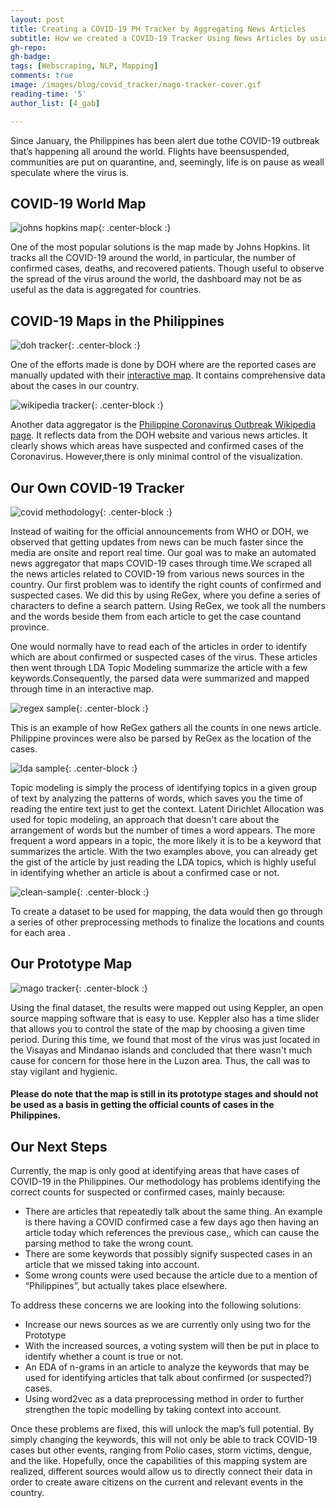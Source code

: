 ```yaml
---
layout: post
title: Creating a COVID-19 PH Tracker by Aggregating News Articles
subtitle: How we created a COVID-19 Tracker Using News Articles by using webscraping and NLP
gh-repo:
gh-badge:
tags: [Webscraping, NLP, Mapping]
comments: true
image: /images/blog/covid_tracker/mago-tracker-cover.gif
reading-time: '5'
author_list: [4_gab]

---
```


Since January, the Philippines has been alert due tothe COVID-19 outbreak that’s happening all around the world. Flights have beensuspended, communities are put on quarantine, and, seemingly, life is on pause as weall speculate where the virus is.

## COVID-19 World Map

![johns hopkins map](https://external-preview.redd.it/6rSm9gRiWrR2NhxlCbrt9JuKN9NcxfgDUtLBr01JUBc.jpg?auto=webp&s=5dc516ed30373d8690a30e04a97e9d9922b66a49){: .center-block :}

One of the most popular solutions is the map made by Johns Hopkins. Iit tracks all the COVID-19 around the world, in particular, the number of confirmed cases, deaths, and recovered patients. Though useful to observe the spread of the virus around the world, the dashboard may not be as useful as the data is aggregated for countries.

## COVID-19 Maps in the Philippines

![doh tracker](/images/blog/covid_tracker/doh-tracker.PNG){: .center-block :}

One of the efforts made is done by DOH where are the reported cases are manually updated with their [interactive map](https://ncovtracker.doh.gov.ph/). It contains comprehensive data about the cases in our country.

![wikipedia tracker](/images/blog/covid_tracker/wiki-tracker.PNG){: .center-block :}

Another data aggregator is  the [Philippine Coronavirus Outbreak Wikipedia page](https://en.wikipedia.org/wiki/2020_coronavirus_pandemic_in_the_Philippines). It reflects data from the DOH website and various news articles. It clearly shows which areas have suspected and confirmed cases of the Coronavirus. However,there is only minimal control of the visualization.

## Our Own COVID-19 Tracker

![covid methodology](/images/blog/covid_tracker/methodology.PNG){: .center-block :}

Instead of waiting for the official announcements from WHO or DOH, we observed that getting updates from news can be much faster since the media are onsite and report real time. Our goal was to make an automated news aggregator that maps COVID-19 cases through time.We scraped all the news articles related to COVID-19 from various news sources in the country. Our first problem was to identify the right counts of confirmed and suspected cases. We did this by using ReGex, where you define a series of characters to define a search pattern. Using ReGex, we took all the numbers and the words beside them from each article to get the case countand province.

One would normally  have to read each of the articles in order to identify which are about confirmed or suspected cases of the virus. These articles then went through LDA Topic Modeling summarize the article with a few keywords.Consequently, the parsed data were summarized and mapped through time in an interactive map.

![regex sample](/images/blog/covid_tracker/regex-sample.PNG){: .center-block :}

This is an example of how ReGex gathers all the counts in one news article. Philippine provinces were also be parsed by ReGex as the location of the cases.

![lda sample](/images/blog/covid_tracker/lda-sample.PNG){: .center-block :}

Topic modeling is simply the process of identifying topics in a given group of text by analyzing the patterns of words, which saves you the time of reading the entire text just to get the context. Latent Dirichlet Allocation was used for topic modeling, an approach that doesn't care about the arrangement of words but the number  of times a word appears. The more frequent a word appears in a topic, the more likely it is to be a keyword that summarizes the article. With the two examples above, you can already get the gist of the article by just reading the LDA topics, which is highly useful in identifying whether an article is about a confirmed case or not.

![clean-sample](/images/blog/covid_tracker/clean-sample.PNG){: .center-block :}

To create a dataset to be used for mapping, the data would then go through a series of other preprocessing methods to finalize the locations and counts for each area .

## Our Prototype Map

![mago tracker](/images/blog/covid_tracker/mago-tracker.gif){: .center-block :}

Using the final dataset, the results were mapped out using Keppler, an open source mapping software that is easy to use. Keppler also has a time slider that allows you to control the state of the map by choosing a given time period. During this time, we found that most of the virus was just located in the Visayas and Mindanao islands and concluded that there wasn't much cause for concern for those here in the Luzon area. Thus, the call was to stay vigilant and hygienic.

#### Please do note that the map is still in its prototype stages and should not be used as a basis in getting the official counts of cases in the Philippines.

## Our Next Steps

Currently, the map is only good at identifying areas that have cases of COVID-19 in the Philippines. Our methodology has problems identifying the correct counts for suspected or confirmed cases, mainly because:
- There are articles that repeatedly talk about the same thing. An example is there having a COVID confirmed case a few days ago then having an article today which references the previous case,, which can cause the parsing method to take the wrong count.
- There are some keywords that possibly signify suspected cases in an article that we missed taking into account.
- Some wrong counts were used because the article due to a mention of “Philippines”, but actually takes place elsewhere.

To address these concerns we are looking into the following solutions:

- Increase our news sources as we are currently only using two for the Prototype
- With the increased sources, a voting system will then be put in place to identify whether a count is true or not.
- An EDA of n-grams in an article to analyze the keywords that may be used for identifying articles that talk about confirmed (or suspected?) cases.
- Using word2vec as a data preprocessing method in order to further strengthen the topic modelling by taking context into account.

Once these problems are fixed, this will unlock the map’s full potential. By simply changing the keywords, this will not only be able to track COVID-19 cases but other events, ranging from Polio cases, storm victims, dengue, and the like. Hopefully, once the capabilities of this mapping system are realized, different sources would allow us to directly connect their data in order to create aware citizens on the current and relevant events in the country.
